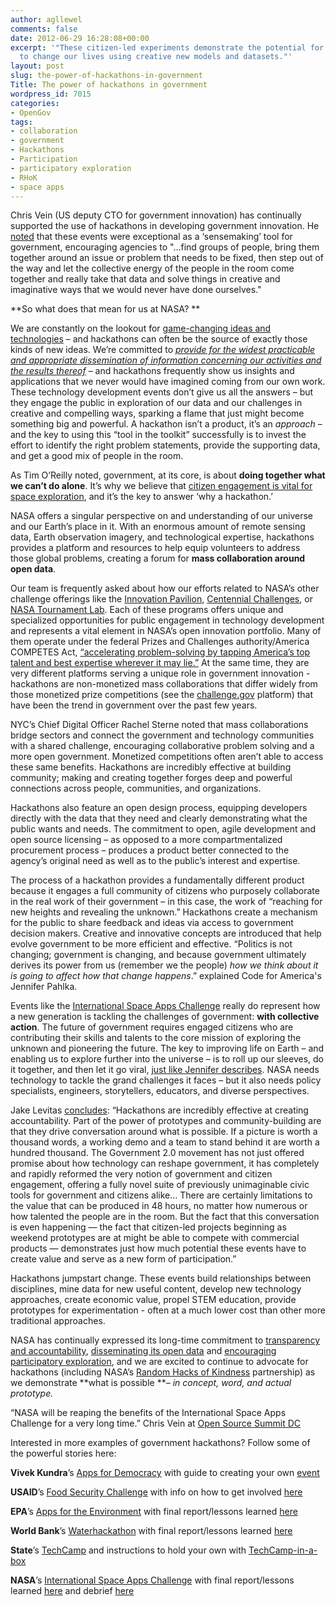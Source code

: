 ```yaml
---
author: agllewel
comments: false
date: 2012-06-29 16:28:08+00:00
excerpt: '"These citizen-led experiments demonstrate the potential for digital tools
  to change our lives using creative new models and datasets."'
layout: post
slug: the-power-of-hackathons-in-government
Title: The power of hackathons in government
wordpress_id: 7015
categories:
- OpenGov
tags:
- collaboration
- government
- Hackathons
- Participation
- participatory exploration
- RHoK
- space apps
---
```


Chris Vein (US deputy CTO for government innovation) has continually supported the use of hackathons in developing government innovation. He [noted](http://gov20radio.com/2012/04/countdown-spaceapps/) that these events were exceptional as a ‘sensemaking’ tool for government, encouraging agencies to "…find groups of people, bring them together around an issue or problem that needs to be fixed, then step out of the way and let the collective energy of the people in the room come together and really take that data and solve things in creative and imaginative ways that we would never have done ourselves."

**So what does that mean for us at NASA? **

We are constantly on the lookout for [game-changing ideas and technologies](http://www.nasa.gov/offices/oct/game_changing_technology/index.html) – and hackathons can often be the source of exactly those kinds of new ideas. We’re committed to [_provide for the widest practicable and appropriate dissemination of information concerning our activities and the results thereof_](http://www.nasa.gov/offices/ogc/about/space_act1.html#NASA) – and hackathons frequently show us insights and applications that we never would have imagined coming from our own work. These technology development events don’t give us all the answers – but they engage the public in exploration of our data and our challenges in creative and compelling ways, sparking a flame that just might become something big and powerful. A hackathon isn’t a product, it’s an _approach_ – and the key to using this “tool in the toolkit” successfully is to invest the effort to identify the right problem statements, provide the supporting data, and get a good mix of people in the room.

As Tim O’Reilly noted, government, at its core, is about **doing together what we can’t do alone**. It’s why we believe that [citizen engagement is vital for space exploration](http://open.nasa.gov/blog/2011/08/26/citizen-engagement/), and it’s the key to answer ‘why a hackathon.’

NASA offers a singular perspective on and understanding of our universe and our Earth’s place in it. With an enormous amount of remote sensing data, Earth observation imagery, and technological expertise, hackathons provides a platform and resources to help equip volunteers to address those global problems, creating a forum for **mass collaboration around open data**.

Our team is frequently asked about how our efforts related to NASA’s other challenge offerings like the [Innovation Pavilion](https://www.innocentive.com/pavilion/NASA), [Centennial Challenges](http://www.nasa.gov/offices/oct/early_stage_innovation/centennial_challenges/index.html), or [NASA Tournament Lab](http://community.topcoder.com/ntl/). Each of these programs offers unique and specialized opportunities for public engagement in technology development and represents a vital element in NASA’s open innovation portfolio. Many of them operate under the federal Prizes and Challenges authority/America COMPETES Act, [“accelerating problem-solving by tapping America’s top talent and best expertise wherever it may lie.”](http://www.whitehouse.gov/blog/2011/01/06/america-competes-act-keeps-americas-leadership-target) At the same time, they are very different platforms serving a unique role in government innovation - hackathons are non-monetized mass collaborations that differ widely from those monetized prize competitions (see the [challenge.gov](http://challenge.gov/) platform) that have been the trend in government over the past few years.

NYC’s Chief Digital Officer Rachel Sterne noted that mass collaborations bridge sectors and connect the government and technology communities with a shared challenge, encouraging collaborative problem solving and a more open government. Monetized competitions often aren’t able to access these same benefits. Hackathons are incredibly effective at building community; making and creating together forges deep and powerful connections across people, communities, and organizations.

Hackathons also feature an open design process, equipping developers directly with the data that they need and clearly demonstrating what the public wants and needs. The commitment to open, agile development and open source licensing – as opposed to a more compartmentalized procurement process – produces a product better connected to the agency’s original need as well as to the public’s interest and expertise.

The process of a hackathon provides a fundamentally different product because it engages a full community of citizens who purposely collaborate in the real work of their government – in this case, the work of “reaching for new heights and revealing the unknown.” Hackathons create a mechanism for the public to share feedback and ideas via access to government decision makers. Creative and innovative concepts are introduced that help evolve government to be more efficient and effective. “Politics is not changing; government is changing, and because government ultimately derives its power from us (remember we the people) _how we think about it is going to affect how that change happens_.” explained Code for America's Jennifer Pahlka.

Events like the [International Space Apps Challenge](http://spaceappschallenge.org/) really do represent how a new generation is tackling the challenges of government: **with collective action**. The future of government requires engaged citizens who are contributing their skills and talents to the core mission of exploring the unknown and pioneering the future. The key to improving life on Earth – and enabling us to explore further into the universe – is to roll up our sleeves, do it together, and then let it go viral, [just like Jennifer describes](http://open.nasa.gov/blog/2012/03/14/coding-for-better-government/). NASA needs technology to tackle the grand challenges it faces – but it also needs policy specialists, engineers, storytellers, educators, and diverse perspectives.

Jake Levitas [concludes](http://www.gaffta.org/2012/06/19/three-incredible-things-about-civic-hackathons/): “Hackathons are incredibly effective at creating accountability. Part of the power of prototypes and community-building are that they drive conversation around what is possible. If a picture is worth a thousand words, a working demo and a team to stand behind it are worth a hundred thousand. The Government 2.0 movement has not just offered promise about how technology can reshape government, it has completely and rapidly reformed the very notion of government and citizen engagement, offering a fully novel suite of previously unimaginable civic tools for government and citizens alike… There are certainly limitations to the value that can be produced in 48 hours, no matter how numerous or how talented the people are in the room. But the fact that this conversation is even happening — the fact that citizen-led projects beginning as weekend prototypes are at might be able to compete with commercial products — demonstrates just how much potential these events have to create value and serve as a new form of participation.”

Hackathons jumpstart change. These events build relationships between disciplines, mine data for new useful content, develop new technology approaches, create economic value, propel STEM education, provide prototypes for experimentation - often at a much lower cost than other more traditional approaches.

NASA has continually expressed its long-time commitment to [transparency and accountability](http://open.nasa.gov/plan), [disseminating its open data](http://data.nasa.gov/) and [encouraging participatory exploration](http://www.nasa.gov/open/plan/peo.html), and we are excited to continue to advocate for hackathons (including NASA’s [Random Hacks of Kindness](http://www.rhok.org/) partnership) as we demonstrate **what is possible **_– in concept, word, and actual prototype._




“NASA will be reaping the benefits of the International Space Apps Challenge for a very long time.”
Chris Vein at [Open Source Summit DC](http://vimeo.com/44453348)




Interested in more examples of government hackathons? Follow some of the powerful stories here:

**Vivek Kundra**’s [Apps for Democracy](http://www.appsfordemocracy.org/) with guide to creating your own [event](http://www.appsfordemocracy.org/guide-to-creating-your-own-apps-for-democracy/)

**USAID**’s [Food Security Challenge](http://agrilinks.kdid.org/open-agriculture-data-innovation-challenge) with info on how to get involved [here](http://idea.usaid.gov/g8)

**EPA**’s [Apps for the Environment](http://www.epa.gov/appsfortheenvironment/) with final report/lessons learned [here](http://www.epa.gov/appsfortheenvironment/lessons.html)

**World Bank**’s [Waterhackathon](http://www.waterhackathon.org/) with final report/lessons learned [here](http://www.scribd.com/doc/97458967/Water-Hackathon-Lessons-Learned)

**State**’s [TechCamp](http://techcampglobal.org/) and instructions to hold your own with [TechCamp-in-a-box](http://techcampglobal.org/techcamp-in-a-box.php)

**NASA**’s [International Space Apps Challenge](http://spaceappschallenge.org/) with final report/lessons learned [here](http://speakerdeck.com/u/skytland/p/international-space-apps-challenge-summary-report) and debrief [here](http://spaceappschallenge.org/debrief)




